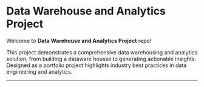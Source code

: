 # Data Warehouse and Analytics Project
Welcome to **Data Warehouse and Analytics Project** repo!

This project demonstrates a comprehensive data warehousing and analytics solution, from building a dataware housse to generating actionable insights. Designed as a portfolio project highlights industry best practices in data engineering and analytics.

---
